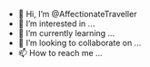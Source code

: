 - 👋 Hi, I’m @AffectionateTraveller
- 👀 I’m interested in ...
- 🌱 I’m currently learning ...
- 💞️ I’m looking to collaborate on ...
- 📫 How to reach me ...

<!---
AffectionateTraveller/AffectionateTraveller is a ✨ special ✨ repository because its `README.md` (this file) appears on your GitHub profile.
You can click the Preview link to take a look at your changes.
--->
